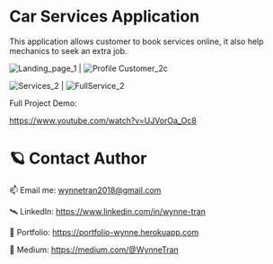 # Car Services Application

This application allows customer to book services online, it also help mechanics to seek an extra job.

![Landing_page_1](https://user-images.githubusercontent.com/63073395/174527257-94b4574c-2fb0-41f7-8bc1-d14a2aa4cae4.png) | ![Profile Customer_2c](https://user-images.githubusercontent.com/63073395/174527485-3f70bacd-3394-4f2a-8556-fe235def2abc.png)



![Services_2](https://user-images.githubusercontent.com/63073395/174527510-d5860749-98fe-4735-9c5a-f69d144da71c.png) | ![FullService_2](https://user-images.githubusercontent.com/63073395/174527518-37421011-3fc2-40ea-9a46-2ed0b9cf2170.png)



Full Project Demo: 

https://www.youtube.com/watch?v=UJVorOa_Oc8

              
# 🪐 Contact Author

📫 Email me: wynnetran2018@gmail.com

🛰 LinkedIn: https://www.linkedin.com/in/wynne-tran

🌈 Portfolio: https://portfolio-wynne.herokuapp.com

📝 Medium: https://medium.com/@WynneTran
